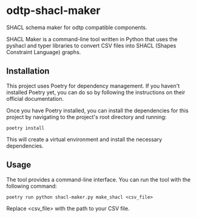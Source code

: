 # odtp-shacl-maker
SHACL schema maker for odtp compatible components.

SHACL Maker is a command-line tool written in Python that uses the pyshacl and typer libraries to convert CSV files into SHACL (Shapes Constraint Language) graphs.

## Installation
This project uses Poetry for dependency management. If you haven't installed Poetry yet, you can do so by following the instructions on their official documentation.

Once you have Poetry installed, you can install the dependencies for this project by navigating to the project's root directory and running:

```
poetry install
```

This will create a virtual environment and install the necessary dependencies.

## Usage
The tool provides a command-line interface. You can run the tool with the following command:

```
poetry run python shacl-maker.py make_shacl <csv_file>
```

Replace <csv_file> with the path to your CSV file.